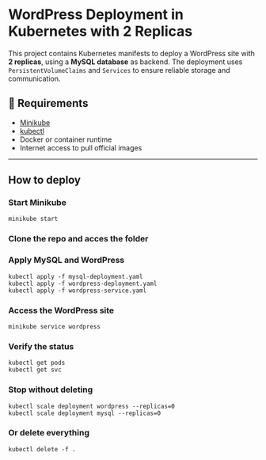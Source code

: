 # WordPress Deployment in Kubernetes with 2 Replicas

This project contains Kubernetes manifests to deploy a WordPress site with **2 replicas**, using a **MySQL database** as backend. The deployment uses `PersistentVolumeClaims` and `Services` to ensure reliable storage and communication.

## 🧾 Requirements

- [Minikube](https://minikube.sigs.k8s.io/docs/)
- [kubectl](https://kubernetes.io/docs/tasks/tools/)
- Docker or container runtime
- Internet access to pull official images

---
## How to deploy

### Start Minikube

```
minikube start
```
### Clone the repo and acces the folder 


### Apply MySQL and WordPress
```
kubectl apply -f mysql-deployment.yaml
kubectl apply -f wordpress-deployment.yaml
kubectl apply -f wordpress-service.yaml
```
### Access the WordPress site
```
minikube service wordpress
```
### Verify the status 
```
kubectl get pods
kubectl get svc
```
### Stop without deleting
```
kubectl scale deployment wordpress --replicas=0
kubectl scale deployment mysql --replicas=0
```
### Or delete everything
```
kubectl delete -f .
```
